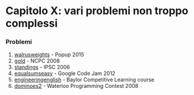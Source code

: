 # Capitolo X: vari problemi non troppo complessi

### Problemi

1. [walrusweights](https://open.kattis.com/problems/walrusweights "kattis") - Popup 2015
2. [gold](https://open.kattis.com/problems/gold "kattis") - NCPC 2008
3. [standings](https://open.kattis.com/problems/standings "kattis") - IPSC 2006
4. [equalsumseasy](https://open.kattis.com/problems/equalsumseasy "kattis") - Google Code Jam 2012
5. [engineeringenglish](https://open.kattis.com/problems/engineeringenglish "kattis") - Baylor Competitive Learning course
6. [dominoes2](https://open.kattis.com/problems/dominoes2 "kattis") - Waterloo Programming Contest 2008
